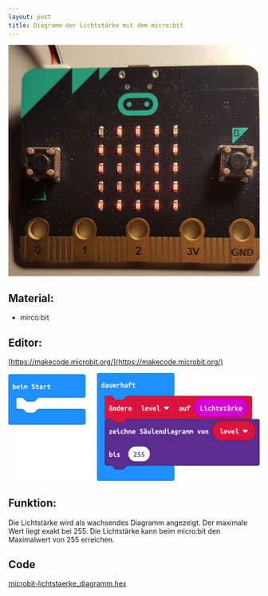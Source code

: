 ```yaml
---
layout: post
title: Diagramm der Lichtstärke mit dem micro:bit
---
```


![](/images/20191228_183443.jpg)
## Material:

+ mirco:bit

## Editor:

[https://makecode.microbit.org/](https://makecode.microbit.org/)


![](/images/microbit-Screenshot_lichtstaerke_diagramm.png)

## Funktion:
Die Lichtstärke wird als wachsendes Diagramm angezeigt. Der maximale Wert liegt exakt bei 255.
Die Lichtstärke kann beim micro:bit den Maximalwert von 255 erreichen.

## Code
[microbit-lichtstaerke_diagramm.hex](/appendix/code/microbit-lichtstaerke_diagramm.hex)
